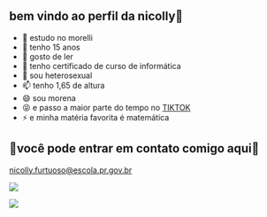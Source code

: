 ## bem vindo ao perfil da nicolly👋

- 🔭 estudo no morelli
- 🌱 tenho 15 anos
- 👯 gosto de ler
- 🤔 tenho certificado de curso de informática
- 💬 sou heterosexual
- 📫 tenho 1,65 de altura
- 😄 sou morena
- 😝 e passo a maior parte do tempo no  [TIKTOK](https://www.tiktok.com/BR)
- ⚡ e minha matéria favorita é matemática

## 🥰você pode entrar em contato comigo aqui🥰 

nicolly.furtuoso@escola.pr.gov.br  


![](https://media1.tenor.com/m/fIt7qQdXOSsAAAAd/sleeping-beauty-aurora.gif)


![](https://media1.tenor.com/m/3aCImrMYRX4AAAAd/corinthians.gif)
